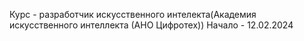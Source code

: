  Курс - разработчик искусственного интелекта(Академия искусственного интеллекта (АНО Цифротех))
 Начало - 12.02.2024
